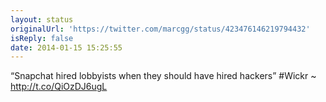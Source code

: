 ```yaml
---
layout: status
originalUrl: 'https://twitter.com/marcgg/status/423476146219794432'
isReply: false
date: 2014-01-15 15:25:55
---
```


“Snapchat hired lobbyists when they should have hired hackers” #Wickr ~ http://t.co/QiOzDJ6ugL
